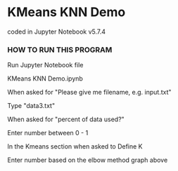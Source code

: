 # KMeans KNN Demo
coded in Jupyter Notebook v5.7.4

### HOW TO RUN THIS PROGRAM

Run Jupyter Notebook file

  KMeans KNN Demo.ipynb

When asked for "Please give me filename, e.g. input.txt"

  Type "data3.txt"

When asked for "percent of data used?"

  Enter number between 0 - 1

In the Kmeans section when asked to Define K

  Enter number based on the elbow method graph above